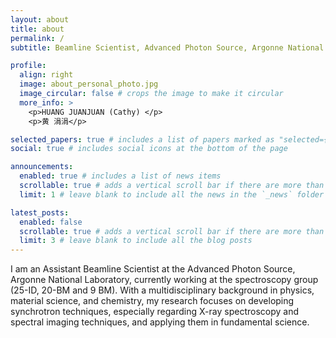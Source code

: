 ```yaml
---
layout: about
title: about
permalink: /
subtitle: Beamline Scientist, Advanced Photon Source, Argonne National Laboratory, USA 

profile:
  align: right
  image: about_personal_photo.jpg
  image_circular: false # crops the image to make it circular
  more_info: >
    <p>HUANG JUANJUAN (Cathy) </p>
    <p>黄 涓涓</p>

selected_papers: true # includes a list of papers marked as "selected={true}"
social: true # includes social icons at the bottom of the page

announcements:
  enabled: true # includes a list of news items
  scrollable: true # adds a vertical scroll bar if there are more than 3 news items
  limit: 1 # leave blank to include all the news in the `_news` folder

latest_posts:
  enabled: false
  scrollable: true # adds a vertical scroll bar if there are more than 3 new posts items
  limit: 3 # leave blank to include all the blog posts
---
```


I am an Assistant Beamline Scientist at the Advanced Photon Source, Argonne National Laboratory, currently working at the spectroscopy group (25-ID, 20-BM and 9 BM). With a multidisciplinary background in physics, material science, and chemistry, my research focuses on developing synchrotron techniques, especially regarding X-ray spectroscopy and spectral imaging techniques, and applying them in fundamental science.
